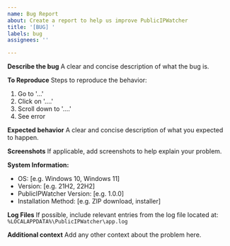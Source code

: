 ```yaml
---
name: Bug Report
about: Create a report to help us improve PublicIPWatcher
title: '[BUG] '
labels: bug
assignees: ''

---
```


**Describe the bug**
A clear and concise description of what the bug is.

**To Reproduce**
Steps to reproduce the behavior:
1. Go to '...'
2. Click on '....'
3. Scroll down to '....'
4. See error

**Expected behavior**
A clear and concise description of what you expected to happen.

**Screenshots**
If applicable, add screenshots to help explain your problem.

**System Information:**
 - OS: [e.g. Windows 10, Windows 11]
 - Version: [e.g. 21H2, 22H2]
 - PublicIPWatcher Version: [e.g. 1.0.0]
 - Installation Method: [e.g. ZIP download, installer]

**Log Files**
If possible, include relevant entries from the log file located at:
`%LOCALAPPDATA%\PublicIPWatcher\app.log`

**Additional context**
Add any other context about the problem here.
